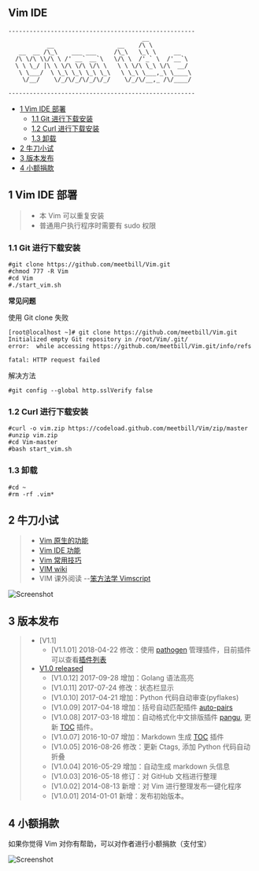 ## Vim IDE

```
-----------------------------------------------------
                                      __
           __                  __    /\ \
   __  __ /\_\    ___ ___     /\_\   \_\ \     __
  /\ \/\ \\/\ \ /' __` __`\   \/\ \  /'_` \  /'__`\
  \ \ \_/ |\ \ \/\ \/\ \/\ \   \ \ \/\ \_\ \/\  __/
   \ \___/  \ \_\ \_\ \_\ \_\   \ \_\ \___,_\ \____\
    \/__/    \/_/\/_/\/_/\/_/    \/_/\/__,_ /\/____/

-----------------------------------------------------
```

<!-- vim-markdown-toc GFM -->

* [1 Vim IDE 部署](#1-vim-ide-部署)
    * [1.1 Git 进行下载安装](#11-git-进行下载安装)
    * [1.2 Curl 进行下载安装](#12-curl-进行下载安装)
    * [1.3 卸载](#13-卸载)
* [2 牛刀小试](#2-牛刀小试)
* [3 版本发布](#3-版本发布)
* [4 小额捐款](#4-小额捐款)

<!-- vim-markdown-toc -->

## 1 Vim IDE 部署

> * 本 Vim 可以重复安装
> * 普通用户执行程序时需要有 sudo 权限

### 1.1 Git 进行下载安装
```
#git clone https://github.com/meetbill/Vim.git
#chmod 777 -R Vim
#cd Vim
#./start_vim.sh
```
**常见问题**

使用 Git clone 失败

```
[root@localhost ~]# git clone https://github.com/meetbill/Vim.git
Initialized empty Git repository in /root/Vim/.git/
error:  while accessing https://github.com/meetbill/Vim.git/info/refs

fatal: HTTP request failed
```
解决方法
```
#git config --global http.sslVerify false
```
### 1.2 Curl 进行下载安装

```
#curl -o vim.zip https://codeload.github.com/meetbill/Vim/zip/master
#unzip vim.zip
#cd Vim-master
#bash start_vim.sh
```
### 1.3 卸载
```
#cd ~
#rm -rf .vim*
```

## 2 牛刀小试

> * [Vim 原生的功能](doc/vim.md)
> * [Vim IDE 功能](doc/ide.md)
> * [Vim 常用技巧](https://github.com/meetbill/Vim/wiki/vim_skill)
> * [VIM wiki](https://github.com/meetbill/Vim/wiki)
> * VIM 课外阅读 --[笨方法学 Vimscript](http://learnvimscriptthehardway.onefloweroneworld.com/)

![Screenshot](https://github.com/meetbill/Vim/raw/master/images/vim.jpg)

## 3 版本发布

> * [V1.1]
>   * [V1.1.01]  2018-04-22  修改：使用 [pathogen](https://github.com/tpope/vim-pathogen) 管理插件，目前插件可以查看[插件列表](https://github.com/meetbill/Vim/wiki/vim_plugin)
> * [V1.0 released](https://github.com/meetbill/Vim/releases)
>   * [V1.0.12]  2017-09-28  增加：Golang 语法高亮
>   * [V1.0.11]  2017-07-24  修改：状态栏显示
>   * [V1.0.10]  2017-04-21  增加：Python 代码自动审查(pyflakes)
>   * [V1.0.09]  2017-04-18  增加：括号自动匹配插件 [auto-pairs](https://github.com/jiangmiao/auto-pairs)
>   * [V1.0.08]  2017-03-18  增加：自动格式化中文排版插件 [pangu](https://github.com/hotoo/pangu.vim), 更新 [TOC](https://github.com/mzlogin/vim-markdown-toc) 插件。
>   * [V1.0.07]  2016-10-07  增加：Markdown 生成 [TOC](https://github.com/mzlogin/vim-markdown-toc) 插件
>   * [V1.0.05]  2016-08-26  修改：更新 Ctags, 添加 Python 代码自动折叠
>   * [V1.0.04]  2016-05-29  增加：自动生成 markdown 头信息
>   * [V1.0.03]  2016-05-18  修订：对 GitHub 文档进行整理
>   * [V1.0.02]  2014-08-13  新增：对 Vim 进行整理发布一键化程序
>   * [V1.0.01]  2014-01-01  新增：发布初始版本。

## 4 小额捐款

如果你觉得 Vim 对你有帮助，可以对作者进行小额捐款（支付宝）

![Screenshot](images/5.jpg)

